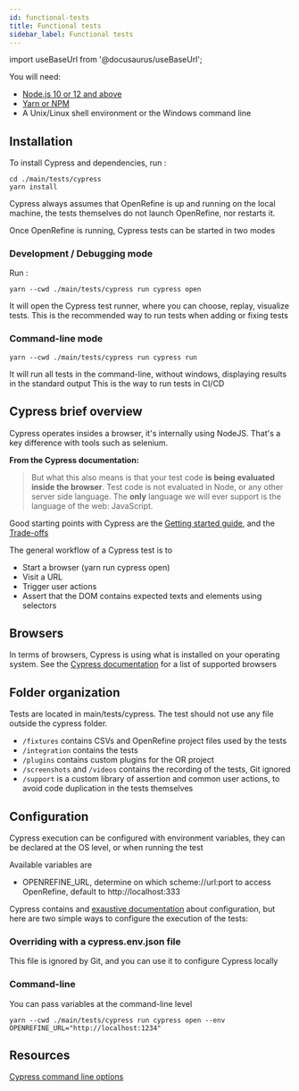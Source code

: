 ```yaml
---
id: functional-tests
title: Functional tests
sidebar_label: Functional tests
---
```


import useBaseUrl from '@docusaurus/useBaseUrl';

You will need:

-   [Node.js 10 or 12 and above](https://nodejs.org)
-   [Yarn or NPM](https://yarnpkg.com/)
-   A Unix/Linux shell environment or the Windows command line

## Installation

To install Cypress and dependencies, run :

```
cd ./main/tests/cypress
yarn install
```

Cypress always assumes that OpenRefine is up and running on the local machine, the tests themselves do not launch OpenRefine, nor restarts it.

Once OpenRefine is running, Cypress tests can be started in two modes

### Development / Debugging mode

Run :

```shell
yarn --cwd ./main/tests/cypress run cypress open
```

It will open the Cypress test runner, where you can choose, replay, visualize tests.
This is the recommended way to run tests when adding or fixing tests

### Command-line mode

```shell
yarn --cwd ./main/tests/cypress run cypress run
```

It will run all tests in the command-line, without windows, displaying results in the standard output
This is the way to run tests in CI/CD

## Cypress brief overview

Cypress operates insides a browser, it's internally using NodeJS.
That's a key difference with tools such as selenium.  

**From the Cypress documentation:**

> But what this also means is that your test code **is being evaluated inside the browser**. Test code is not evaluated in Node, or any other server side language. The **only** language we will ever support is the language of the web: JavaScript.

Good starting points with Cypress are the [Getting started guide](https://docs.cypress.io/guides/getting-started/writing-your-first-test.html#Write-your-first-test), and the [Trade-offs](https://docs.cypress.io/guides/references/trade-offs.html#Permanent-trade-offs-1)

The general workflow of a Cypress test is to

-   Start a browser (yarn run cypress open)
-   Visit a URL
-   Trigger user actions
-   Assert that the DOM contains expected texts and elements using selectors

## Browsers

In terms of browsers, Cypress is using what is installed on your operating system.
See the [Cypress documentation](https://docs.cypress.io/guides/guides/launching-browsers.html#Browsers) for a list of supported browsers

## Folder organization

Tests are located in main/tests/cypress.
The test should not use any file outside the cypress folder.

-   `/fixtures` contains CSVs and OpenRefine project files used by the tests
-   `/integration` contains the tests
-   `/plugins` contains custom plugins for the OR project
-   `/screenshots` and `/videos` contains the recording of the tests, Git ignored
-   `/support` is a custom library of assertion and common user actions, to avoid code duplication in the tests themselves

## Configuration

Cypress execution can be configured with environment variables, they can be declared at the OS level, or when running the test

Available variables are

-   OPENREFINE_URL, determine on which scheme://url:port to access OpenRefine, default to http://localhost:333

Cypress contains and [exaustive documentation](https://docs.cypress.io/guides/guides/environment-variables.html#Setting) about configuration, but here are two simple ways to configure the execution of the tests:

### Overriding with a cypress.env.json file

This file is ignored by Git, and you can use it to configure Cypress locally

### Command-line

You can pass variables at the command-line level

```
yarn --cwd ./main/tests/cypress run cypress open --env OPENREFINE_URL="http://localhost:1234"
```

## Resources

[Cypress command line options](https://docs.cypress.io/guides/guides/command-line.html#Installation)

